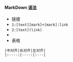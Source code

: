 #### MarkDown [语法][1]
* 链接
* `1:[text][mark]+[mark]:link`
* `2:[text](link)`
* [1]:www.baidu.com
* 表格
```
|中对齐|右对齐|左对齐|
|:----:|----:|:---|
```
